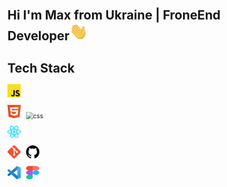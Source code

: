 

# Hi I'm Max from Ukraine | FroneEnd Developer<img src="./Assets/wave.gif" height="40px">



# Tech Stack

<p align='left'>
  <img src="./Assets/javascript.svg"  width="30px" alt="js" border="0" />&nbsp;&nbsp;
</p>
<p align='left'>
<img src="./Assets/html.svg"  width="30px" height="30px" alt="html" border="0" />&nbsp;&nbsp;
  <img src="./Assets/css.svg"  width="30px" height="30px" alt="css" border="0" />&nbsp;&nbsp;
</p>
<p align='left'>
  <img src="./Assets/react.svg"  width="30px" alt="react" border="0" />&nbsp;&nbsp;
</p>
<p align='left'>
  <img src="./Assets/git.svg"  width="30px" alt="git" border="0" />&nbsp;&nbsp;
  <img src="./Assets/github.svg"  width="30px" alt="github" border="0" />&nbsp;&nbsp;
</p>
<p align='left'>
  <img src="./Assets/vscode.svg"  width="30px" alt="vsc" border="0" />&nbsp;&nbsp;
  <img src="./Assets/figma.svg"  width="30px" height="30px" alt="figma" border="0" />&nbsp;&nbsp;
</p>
<br />

